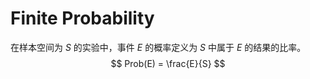 # Finite Probability



在样本空间为 $S$ 的实验中，事件 $E$ 的概率定义为 $S$ 中属于 $E$ 的结果的比率。
$$
Prob(E) = \frac{E}{S}
$$